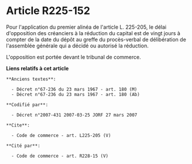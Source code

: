 # Article R225-152

Pour l'application du premier alinéa de l'article L. 225-205, le délai d'opposition des créanciers à la réduction du capital
est de vingt jours à compter de la date du dépôt au greffe du procès-verbal de délibération de l'assemblée générale qui a
décidé ou autorisé la réduction. 

L'opposition est portée devant le tribunal de commerce.

**Liens relatifs à cet article**

	**Anciens textes**:

	  - Décret n°67-236 du 23 mars 1967 - art. 180 (M)
	  - Décret n°67-236 du 23 mars 1967 - art. 180 (Ab)

	**Codifié par**:

	  - Décret n°2007-431 2007-03-25 JORF 27 mars 2007

	**Cite**:

	  - Code de commerce - art. L225-205 (V)

	**Cité par**:

	  - Code de commerce - art. R228-15 (V)
